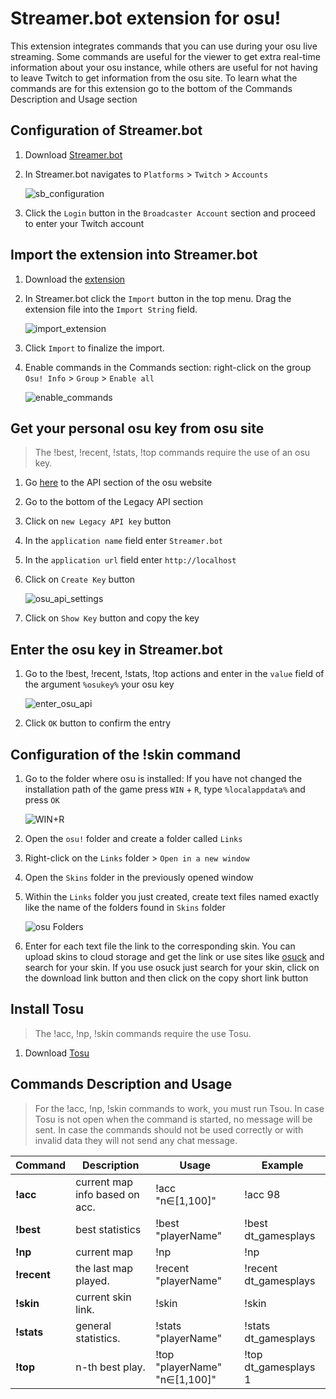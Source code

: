 # Streamer.bot extension for osu!
This extension integrates commands that you can use during your osu live streaming. Some commands are useful for the viewer to get extra real-time information about your osu instance, while others are useful for not having to leave Twitch to get information from the osu site.
To learn what the commands are for this extension go to the bottom of the Commands Description and Usage section

## Configuration of Streamer.bot
1. Download [Streamer.bot](https://streamer.bot/)
2. In Streamer.bot navigates to `Platforms` > `Twitch` > `Accounts`

   ![sb_configuration](https://i.ibb.co/72FdFFw/Streamer-bot-twitch-login.png)

3. Click the `Login` button in the `Broadcaster Account` section and proceed to enter your Twitch account


## Import the extension into Streamer.bot
1. Download the [extension](https://github.com/dt-gamesplays/streamer.bot-extension-for-osu/releases/download/v1.0.0/osu.Twitch.Commands.sb)
2. In Streamer.bot click the `Import` button in the top menu. Drag the extension file into the `Import String` field.

   ![import_extension](https://i.ibb.co/b2fQqdr/import-extension.png)

3. Click `Import` to finalize the import.
4. Enable commands in the Commands section: right-click on the group `Osu! Info` > `Group` > `Enable all`

   ![enable_commands](https://i.ibb.co/Y49gPW3/Enable-commands.png)


## Get your personal osu key from osu site
> The !best, !recent, !stats, !top commands require the use of an osu key.
1. Go [here](https://osu.ppy.sh/p/api) to the API section of the osu website
2. Go to the bottom of the Legacy API section
3. Click on `new Legacy API key` button
4. In the `application name` field enter `Streamer.bot`
5. In the `application url` field enter `http://localhost`
6. Click on `Create Key` button

   ![osu_api_settings](https://i.ibb.co/WHgHh0x/osu-API-settings.png)

8. Click on `Show Key` button and copy the key


## Enter the osu key in Streamer.bot
1. Go to the !best, !recent, !stats, !top actions and enter in the `value` field of the argument `%osukey%` your osu key

   ![enter_osu_api](https://i.ibb.co/jVGpsrm/Enter-osu-key.png)

2. Click `OK` button to confirm the entry


## Configuration of the !skin command
1. Go to the folder where osu is installed: If you have not changed the installation path of the game press `WIN` + `R`, type `%localappdata%` and press `OK`

   ![WIN+R](https://i.ibb.co/WvQnTFT/win-r-localappdata.png)

2. Open the `osu!` folder and create a folder called `Links`
3. Right-click on the `Links` folder > `Open in a new window`
4. Open the `Skins` folder in the previously opened window
5. Within the `Links` folder you just created, create text files named exactly like the name of the folders found in `Skins` folder

   ![osu Folders](https://i.ibb.co/d5nxTL0/osu-Folders.png)

6. Enter for each text file the link to the corresponding skin. You can upload skins to cloud storage and get the link or use sites like [osuck](https://skins.osuck.net/skins/category/popular?t=1&d=0) and search for your skin. If you use osuck just search for your skin, click on the download link button and then click on the copy short link button


## Install Tosu
> The !acc, !np, !skin commands require the use Tosu.
1. Download [Tosu](https://github.com/tosuapp/tosu)


## Commands Description and Usage
> For the !acc, !np, !skin commands to work, you must run Tsou.
In case Tosu is not open when the command is started, no message will be sent. In case the commands should not be used correctly or with invalid data they will not send any chat message.

| **Command**      | **Description**     |      **Usage**              |      **Example** |
|---|---|---|---|
| **!acc** | current map info based on acc. | !acc "n∈[1,100]" | !acc 98
| **!best** | best statistics  | !best "playerName" | !best dt_gamesplays
| **!np** | current map | !np | !np
| **!recent** | the last map played. | !recent "playerName" | !recent dt_gamesplays
| **!skin** | current skin link. | !skin | !skin
| **!stats** | general statistics. | !stats "playerName" | !stats dt_gamesplays
| **!top** | n-th best play. | !top "playerName" "n∈[1,100]"  | !top dt_gamesplays 1
